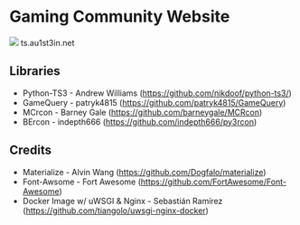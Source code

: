 Gaming Community Website
=============================

![](https://raw.githubusercontent.com/Au1st3in/au1st3in.net/master/screenshot.png)
ts.au1st3in.net

## Libraries
* Python-TS3 - Andrew Williams (https://github.com/nikdoof/python-ts3/)
* GameQuery - patryk4815 (https://github.com/patryk4815/GameQuery)
* MCrcon - Barney Gale (https://github.com/barneygale/MCRcon)
* BErcon - indepth666 (https://github.com/indepth666/py3rcon)

## Credits
* Materialize - Alvin Wang (https://github.com/Dogfalo/materialize)
* Font-Awsome - Fort Awesome (https://github.com/FortAwesome/Font-Awesome)
* Docker Image w/ uWSGI & Nginx - Sebastián Ramírez (https://github.com/tiangolo/uwsgi-nginx-docker)
